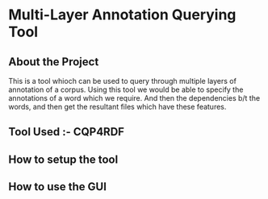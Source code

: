 # Multi-Layer Annotation Querying Tool 

## About the Project
This is a tool whioch can be used to query through multiple layers of annotation of a corpus.
Using this tool we would be able to specify the annotations of a word which we require. 
And then the dependencies b/t the words, and then get the resultant files which have these features. 


## Tool Used :- CQP4RDF
## How to setup the tool
## How to use the GUI
